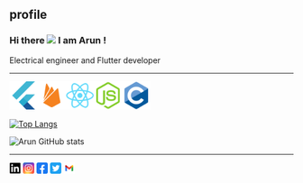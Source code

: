 ## profile
### Hi there <img src="https://raw.githubusercontent.com/MartinHeinz/MartinHeinz/master/wave.gif" width="30px"> I am Arun !
Electrical engineer and
Flutter developer
<hr></hr>

<img src="https://github.com/devicons/devicon/blob/master/icons/flutter/flutter-original.svg" alt="php Logo" with="50" height="50"/><img src="https://github.com/devicons/devicon/blob/master/icons/firebase/firebase-plain.svg" alt="php Logo" with="50" height="50"/><img src="https://github.com/devicons/devicon/blob/master/icons/react/react-original.svg" alt="React Logo" with="50" height="50"/><img src="https://github.com/devicons/devicon/blob/master/icons/nodejs/nodejs-original.svg" alt="npm Logo" with="50" height="50"/><img src="https://github.com/devicons/devicon/blob/master/icons/c/c-original.svg" alt="php Logo" with="50" height="50"/>


[![Top Langs](https://github-readme-stats.vercel.app/api/top-langs/?username=arunthacharuthodi&theme=radical&layout=compact)](https://github.com/Hmida71/github-readme-stats)

![Arun GitHub stats](https://github-readme-stats.vercel.app/api?username=arunthacharuthodi&show_icons=true&theme=radical)
<hr></hr>

[<img src="https://github.com/devicons/devicon/blob/master/icons/linkedin/linkedin-plain.svg" with="20" height="20">](https://www.linkedin.com/in/arun-thacharuthodi-161aa5200/)
[<img src="https://github.com/edent/SuperTinyIcons/blob/master/images/svg/instagram.svg" with="20" height="20">](https://www.instagram.com/arun_thacharuthodi_/)
[<img src="https://github.com/edent/SuperTinyIcons/blob/master/images/svg/facebook.svg " with="20" height="20">](https://www.facebook.com/public/Arun-Thacharuthodi)
[<img src="https://github.com/edent/SuperTinyIcons/blob/master/images/svg/twitter.svg" with="20" height="20">](https://twitter.com/thacharuthodi)
[<img src="https://github.com/edent/SuperTinyIcons/blob/master/images/svg/gmail.svg" with="20" height="20">](mailto:arunthacharuthodi@gmail.com)

<!--   
  [<img src="http://www.google.com.au/images/nav_logo7.png">](http://google.com.au/)
  https://github.com/edent/SuperTinyIcons/blob/master/images/svg/instagram.svg
https://github.com/edent/SuperTinyIcons/blob/master/images/svg/facebook.svg 
https://github.com/edent/SuperTinyIcons/blob/master/images/svg/twitter.svg
-->
